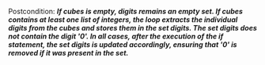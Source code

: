 Postcondition: ***If cubes is empty, digits remains an empty set. If cubes contains at least one list of integers, the loop extracts the individual digits from the cubes and stores them in the set digits. The set digits does not contain the digit '0'. In all cases, after the execution of the if statement, the set digits is updated accordingly, ensuring that '0' is removed if it was present in the set.***
